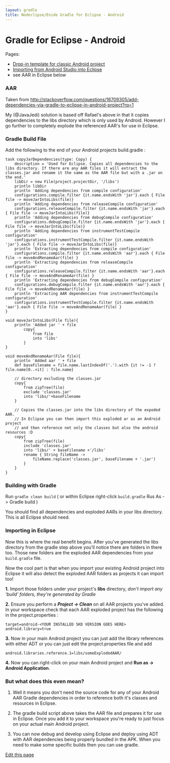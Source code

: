 ```yaml
---
layout: gradle
title: Nodeclipse/Enide Gradle for Eclipse - Android
---
```


# Gradle for Eclipse - Android

<p></p>

Pages:

- [Drop-in template for classic Android project](https://github.com/Nodeclipse/nodeclipse-1/blob/master/org.nodeclipse.enide.editors.gradle/docs/android/build.gradle)
- [Importing from Android Studio into Eclipse](android/Importing-from-Android-Studio-into-Eclipse)
- see AAR in Eclipse below

### AAR

Taken from <http://stackoverflow.com/questions/16709305/add-dependencies-via-gradle-to-eclipse-in-android-project?rq=1>

My (@JavaJedi) solution is based off Rafael's above in that it copies dependencies to the libs directory which is only used by Android. However I go further to completely explode the referenced AAR's for use in Eclipse.

### Gradle Build File

Add the following to the end of your Android projects build.gradle :

    task copyJarDependencies(type: Copy) {
        description = 'Used for Eclipse. Copies all dependencies to the libs directory. If there are any AAR files it will extract the classes.jar and rename it the same as the AAR file but with a .jar on the end.'
        libDir = new File(project.projectDir, '/libs')
        println libDir
        println 'Adding dependencies from compile configuration'
        configurations.compile.filter {it.name.endsWith 'jar'}.each { File file -> moveJarIntoLibs(file)}
        println 'Adding dependencies from releaseCompile configuration'
        configurations.releaseCompile.filter {it.name.endsWith 'jar'}.each { File file -> moveJarIntoLibs(file)}
        println 'Adding dependencies from debugCompile configuration'
        configurations.debugCompile.filter {it.name.endsWith 'jar'}.each { File file -> moveJarIntoLibs(file)}
        println 'Adding dependencies from instrumentTestCompile configuration'
        configurations.instrumentTestCompile.filter {it.name.endsWith 'jar'}.each { File file -> moveJarIntoLibs(file)}
        println 'Extracting dependencies from compile configuration'
        configurations.compile.filter {it.name.endsWith 'aar'}.each { File file -> moveAndRenameAar(file) }
        println 'Extracting dependencies from releaseCompile configuration'
     	configurations.releaseCompile.filter {it.name.endsWith 'aar'}.each { File file -> moveAndRenameAar(file) }
     	println 'Extracting dependencies from debugCompile configuration'
     	configurations.debugCompile.filter {it.name.endsWith 'aar'}.each { File file -> moveAndRenameAar(file) }
     	println 'Extracting AAR dependencies from instrumentTestCompile configuration'
     	configurations.instrumentTestCompile.filter {it.name.endsWith 'aar'}.each { File file -> moveAndRenameAar(file) }
    }
    
    void moveJarIntoLibs(File file){
    	println 'Added jar ' + file
            copy{
                from file
                into 'libs'
            }
    }
    
    void moveAndRenameAar(File file){
    	println 'Added aar ' + file
        def baseFilename = file.name.lastIndexOf('.').with {it != -1 ? file.name[0..<it] : file.name}
        
        // directory excluding the classes.jar
        copy{
        	from zipTree(file)
        	exclude 'classes.jar'
            into 'libs/'+baseFilename
        }
        
        // Copies the classes.jar into the libs directory of the expoded AAR.
        // In Eclipse you can then import this exploded ar as an Android project
        // and then reference not only the classes but also the android resources :D 
        copy{
            from zipTree(file)
            include 'classes.jar'
            into 'libs/' + baseFilename +'/libs'
            rename { String fileName ->
                fileName.replace('classes.jar', baseFilename + '.jar')
            }
        }
    }

### Building with Gradle

Run `gradle clean build` ( or within Eclipse right-click `build.gradle` Rus As -> Gradle build )

You should find all dependencies and exploded AARs in your libs directory. This is all Eclipse should need.

### Importing in Eclipse

Now this is where the real benefit begins. After you've generated the libs directory from the gradle step above you'll notice there are folders in there too.
 Those new folders are the exploded AAR dependencies from your `build.gradle` file. 

Now the cool part is that when you import your existing Android project into Eclipse it will also detect the exploded AAR folders as projects it can import too! 

**1.** Import those folders under your project's **libs** directory, *don't import any 'build' folders, they're generated by Gradle*

**2.** Ensure you perform a ***Project -> Clean*** on all AAR projects you've added. In your workspace check that each AAR exploded project has the following in the project.properties :

    target=android-<YOUR INSTALLED SKD VERSION GOES HERE>
    android.library=true

**3.** Now in your main Android project you can just add the library references with either ADT or you can just edit the project.properties file and add 

`android.libraries.reference.1=libs/someExplodedAAR/`

**4.** Now you can right-click on your main Android project and **Run as -> Android Application**.


### But what does this even mean?

1. Well it means you don't need the source code for any of your Android AAR Gradle dependencies in order to reference both it's classes and resources in Eclipse. 

2. The gradle build script above takes the AAR file and prepares it for use in Eclipse. Once you add it to your workspace you're ready to just focus on your actual main Android project. 

3. You can now debug and develop using Eclipse and deploy using ADT with AAR dependencies being properly bundled in the APK. When you need to make some specific builds then you can use gradle.

[Edit this page](https://github.com/Nodeclipse/www.nodeclipse.org/blob/gh-pages/projects/gradle/android.md)
